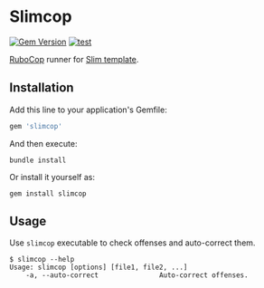 # Slimcop

[![Gem Version](https://badge.fury.io/rb/slimcop.svg)](https://rubygems.org/gems/slimcop)
[![test](https://github.com/r7kamura/slimcop/actions/workflows/test.yml/badge.svg)](https://github.com/r7kamura/slimcop/actions/workflows/test.yml)

[RuboCop](https://github.com/rubocop/rubocop) runner for [Slim template](https://github.com/slim-template/slim).

## Installation

Add this line to your application's Gemfile:

```ruby
gem 'slimcop'
```

And then execute:

```
bundle install
```

Or install it yourself as:

```
gem install slimcop
```

## Usage

Use `slimcop` executable to check offenses and auto-correct them.

```console
$ slimcop --help
Usage: slimcop [options] [file1, file2, ...]
    -a, --auto-correct               Auto-correct offenses.
```
